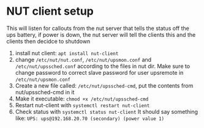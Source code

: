 # NUT client setup
This will listen for callouts from the nut server that tells the status off the ups battery, if power is down, the nut server will tell the clients this and the clients then decidce to shutdown

1. install nut client: `apt install nut-client`
2. change `/etc/nut/nut.conf`, `/etc/nut/upsmon.conf` and `/etc/nut/upssched.conf` according to the files in nut dir. Make sure to change password to correct slave password for user upsremote in `/etc/nut/upsmon.conf`
3. Create a new file called: `/etc/nut/upssched-cmd`, put the contents from nut/upssched-cmd in it
4. Make it executable: `chmod +x /etc/nut/upssched-cmd`
5. Restart nut-client with `systemctl restart nut-client`
6. Check status with `systemctl status nut-client` It should say something like: `UPS: ups@192.168.20.70 (secondary) (power value 1)`